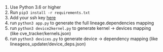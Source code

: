1. Use Python 3.6 or higher
2. Run `pip3 install -r requirements.txt`
3. Add your ssh key [here](https://github.com/settings/keys)
4. run `python3 app.py` to generate the full lineage.dependencies mapping
5. run `python3 device2kernel.py` to generate kernel -> devices mapping (like cve_tracker/kernels.json)
6. run `python3 devices.py` to generate device -> dependency mapping (like lineageos_updater/device_deps.json)
